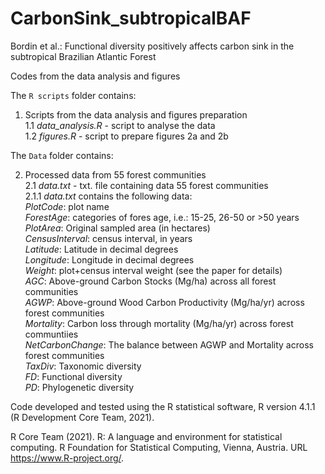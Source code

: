 # CarbonSink_subtropicalBAF

Bordin et al.: Functional diversity positively affects carbon sink in the subtropical Brazilian Atlantic Forest 

Codes from the data analysis and figures


The `R scripts` folder contains:

1. Scripts from the data analysis and figures preparation\
    1.1 *data_analysis.R* - script to analyse the data\
    1.2 *figures.R* - script to prepare figures 2a and 2b
  
The `Data` folder contains:

2. Processed data from 55 forest communities\
    2.1 *data.txt* - txt. file containing data 55 forest communities\
      2.1.1 *data.txt* contains the following data:\
            *PlotCode*: plot name\
            *ForestAge*: categories of fores age, i.e.: 15-25, 26-50 or >50 years\
            *PlotArea*: Original sampled area (in hectares)\
            *CensusInterval*: census interval, in years\
            *Latitude*: Latitude in decimal degrees\
            *Longitude*: Longitude in decimal degrees\
            *Weight*: plot+census interval weight (see the paper for details)\
            *AGC*: Above-ground Carbon Stocks (Mg/ha) across all forest communities\
            *AGWP*: Above-ground Wood Carbon Productivity (Mg/ha/yr) across forest communities\
            *Mortality*: Carbon loss through mortality (Mg/ha/yr) across forest communtiies\
            *NetCarbonChange*: The balance between AGWP and Mortality across forest communities\
            *TaxDiv*: Taxonomic diversity\
            *FD*: Functional diversity\
            *PD*: Phylogenetic diversity
   

    
    
Code developed and tested using the R statistical software, R version 4.1.1 (R Development Core Team, 2021).

R Core Team (2021). R: A language and environment for statistical computing.
  R Foundation for Statistical Computing, Vienna, Austria. URL
  https://www.R-project.org/.
